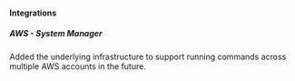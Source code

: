 
#### Integrations

##### AWS - System Manager

Added the underlying infrastructure to support running commands across multiple AWS accounts in the future.

